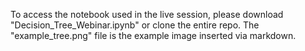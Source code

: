 To access the notebook used in the live session, please download "Decision_Tree_Webinar.ipynb" or clone the entire repo.  The "example_tree.png" file is the example image inserted via markdown.
